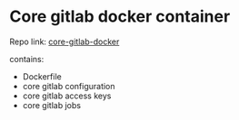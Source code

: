 # Core gitlab docker container

Repo link: [core-gitlab-docker](https://bitbucket.org/softhlon/core-gitlab-docker)

contains:

- Dockerfile
- core gitlab configuration
- core gitlab access keys
- core gitlab jobs